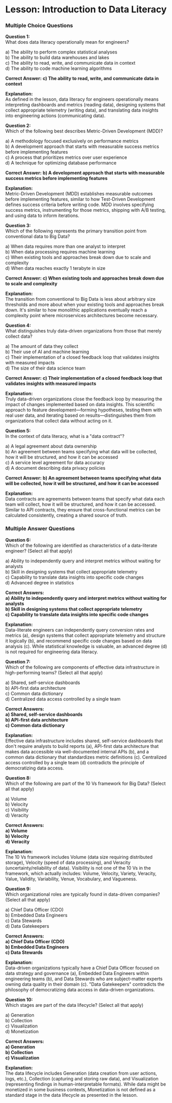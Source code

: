 # Lesson: Introduction to Data Literacy

### Multiple Choice Questions

**Question 1:**  
What does data literacy operationally mean for engineers?

a) The ability to perform complex statistical analyses  
b) The ability to build data warehouses and lakes  
c) The ability to read, write, and communicate data in context  
d) The ability to code machine learning algorithms  

**Correct Answer:** **c) The ability to read, write, and communicate data in context**  

**Explanation:**  
As defined in the lesson, data literacy for engineers operationally means interpreting dashboards and metrics (reading data), designing systems that collect appropriate telemetry (writing data), and translating data insights into engineering actions (communicating data).


**Question 2:**  
Which of the following best describes Metric-Driven Development (MDD)?

a) A methodology focused exclusively on performance metrics  
b) A development approach that starts with measurable success metrics before implementing features  
c) A process that prioritizes metrics over user experience  
d) A technique for optimizing database performance  

**Correct Answer:** **b) A development approach that starts with measurable success metrics before implementing features**  

**Explanation:**  
Metric-Driven Development (MDD) establishes measurable outcomes before implementing features, similar to how Test-Driven Development defines success criteria before writing code. MDD involves specifying success metrics, instrumenting for those metrics, shipping with A/B testing, and using data to inform iterations.


**Question 3:**  
Which of the following represents the primary transition point from conventional data to Big Data?

a) When data requires more than one analyst to interpret  
b) When data processing requires machine learning  
c) When existing tools and approaches break down due to scale and complexity  
d) When data reaches exactly 1 terabyte in size  

**Correct Answer:** **c) When existing tools and approaches break down due to scale and complexity**  

**Explanation:**  
The transition from conventional to Big Data is less about arbitrary size thresholds and more about when your existing tools and approaches break down. It's similar to how monolithic applications eventually reach a complexity point where microservices architectures become necessary.


**Question 4:**  
What distinguishes truly data-driven organizations from those that merely collect data?

a) The amount of data they collect  
b) Their use of AI and machine learning  
c) Their implementation of a closed feedback loop that validates insights with measured impacts  
d) The size of their data science team  

**Correct Answer:** **c) Their implementation of a closed feedback loop that validates insights with measured impacts**  

**Explanation:**  
Truly data-driven organizations close the feedback loop by measuring the impact of changes implemented based on data insights. This scientific approach to feature development—forming hypotheses, testing them with real user data, and iterating based on results—distinguishes them from organizations that collect data without acting on it.


**Question 5:**  
In the context of data literacy, what is a "data contract"?

a) A legal agreement about data ownership  
b) An agreement between teams specifying what data will be collected, how it will be structured, and how it can be accessed  
c) A service level agreement for data accuracy  
d) A document describing data privacy policies  

**Correct Answer:** **b) An agreement between teams specifying what data will be collected, how it will be structured, and how it can be accessed**  

**Explanation:**  
Data contracts are agreements between teams that specify what data each team will collect, how it will be structured, and how it can be accessed. Similar to API contracts, they ensure that cross-functional metrics can be calculated consistently, creating a shared source of truth.


### Multiple Answer Questions

**Question 6:**  
Which of the following are identified as characteristics of a data-literate engineer? (Select all that apply)

a) Ability to independently query and interpret metrics without waiting for analysts  
b) Skill in designing systems that collect appropriate telemetry  
c) Capability to translate data insights into specific code changes  
d) Advanced degree in statistics  

**Correct Answers:**  
**a) Ability to independently query and interpret metrics without waiting for analysts**  
**b) Skill in designing systems that collect appropriate telemetry**  
**c) Capability to translate data insights into specific code changes**  

**Explanation:**  
Data-literate engineers can independently query conversion rates and metrics (a), design systems that collect appropriate telemetry and structure it logically (b), and recommend specific code changes based on data analysis (c). While statistical knowledge is valuable, an advanced degree (d) is not required for engineering data literacy.


**Question 7:**  
Which of the following are components of effective data infrastructure in high-performing teams? (Select all that apply)

a) Shared, self-service dashboards  
b) API-first data architecture  
c) Common data dictionary  
d) Centralized data access controlled by a single team  

**Correct Answers:**  
**a) Shared, self-service dashboards**  
**b) API-first data architecture**  
**c) Common data dictionary**  

**Explanation:**  
Effective data infrastructure includes shared, self-service dashboards that don't require analysts to build reports (a), API-first data architecture that makes data accessible via well-documented internal APIs (b), and a common data dictionary that standardizes metric definitions (c). Centralized access controlled by a single team (d) contradicts the principle of democratizing data access.


**Question 8:**  
Which of the following are part of the 10 Vs framework for Big Data? (Select all that apply)

a) Volume  
b) Velocity  
c) Visibility  
d) Veracity  

**Correct Answers:**  
**a) Volume**  
**b) Velocity**  
**d) Veracity**  

**Explanation:**  
The 10 Vs framework includes Volume (data size requiring distributed storage), Velocity (speed of data processing), and Veracity (uncertainty/reliability of data). Visibility is not one of the 10 Vs in the framework, which actually includes: Volume, Velocity, Variety, Veracity, Value, Validity, Variability, Venue, Vocabulary, and Vagueness.


**Question 9:**  
Which organizational roles are typically found in data-driven companies? (Select all that apply)

a) Chief Data Officer (CDO)  
b) Embedded Data Engineers  
c) Data Stewards  
d) Data Gatekeepers  

**Correct Answers:**  
**a) Chief Data Officer (CDO)**  
**b) Embedded Data Engineers**  
**c) Data Stewards**  

**Explanation:**  
Data-driven organizations typically have a Chief Data Officer focused on data strategy and governance (a), Embedded Data Engineers within engineering teams (b), and Data Stewards who are subject-matter experts owning data quality in their domain (c). "Data Gatekeepers" contradicts the philosophy of democratizing data access in data-driven organizations.


**Question 10:**  
Which stages are part of the data lifecycle? (Select all that apply)

a) Generation  
b) Collection  
c) Visualization  
d) Monetization  

**Correct Answers:**  
**a) Generation**  
**b) Collection**  
**c) Visualization**  

**Explanation:**  
The data lifecycle includes Generation (data creation from user actions, logs, etc.), Collection (capturing and storing raw data), and Visualization (representing findings in human-interpretable formats). While data might be monetized in some business contexts, Monetization is not defined as a standard stage in the data lifecycle as presented in the lesson.

